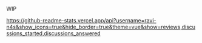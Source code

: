 WIP

https://github-readme-stats.vercel.app/api?username=ravi-n4s&show_icons=true&hide_border=true&theme=vue&show=reviews,discussions_started,discussions_answered
